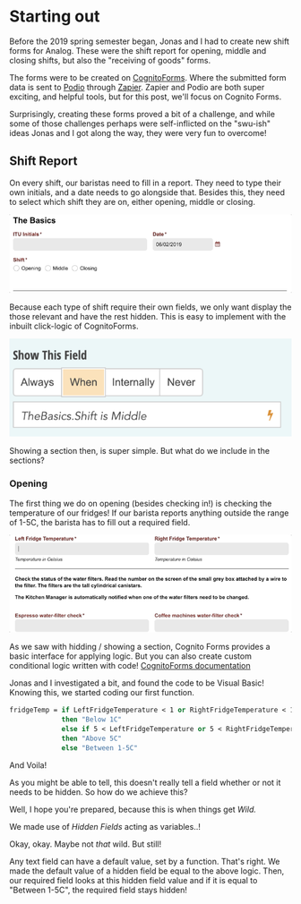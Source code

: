 
# Starting out

Before the 2019 spring semester began, Jonas and I had to create new shift forms for Analog.
These were the shift report for opening, middle and closing shifts, but also the "receiving of goods" forms.

The forms were to be created on [CognitoForms](https://www.cognitoforms.com/). Where the submitted form data is sent to [Podio](http://Podio.com) through [Zapier](https://zapier.com/). Zapier and Podio are both super exciting, and helpful tools, but for this post, we'll focus on Cognito Forms.

Surprisingly, creating these forms proved a bit of a challenge, and while some of those challenges perhaps were self-inflicted on the "swu-ish" ideas Jonas and I got along the way, they were very fun to overcome! 

## Shift Report
On every shift, our baristas need to fill in a report.
They need to type their own initials, and a date needs to go alongside that.
Besides this, they need to select which shift they are on, either opening, middle or closing.


![TheBasics](https://raw.githubusercontent.com/Crunchyalex/AnalogForms/master/TheBasics.gif)


Because each type of shift require their own fields, we only want display the those relevant and have the rest hidden.
This is easy to implement with the inbuilt click-logic of CognitoForms.


![ShowMiddle](https://raw.githubusercontent.com/Crunchyalex/AnalogForms/master/ShowMiddle.png)


Showing a section then, is super simple. But what do we include in the sections?

### Opening
The first thing we do on opening (besides checking in!) is checking the temperature of our fridges!
If our barista reports anything outside the range of 1-5C, the barista has to fill out a required field.


![BadMilk](https://raw.githubusercontent.com/Crunchyalex/AnalogForms/master/BadMilk.gif)


As we saw with hidding / showing a section, Cognito Forms provides a basic interface for applying logic.
But you can also create custom conditional logic written with code! 
[CognitoForms documentation](https://www.cognitoforms.com/support/)

Jonas and I investigated a bit, and found the code to be Visual Basic! 
Knowing this, we started coding our first function.

```vb
fridgeTemp = if LeftFridgeTemperature < 1 or RightFridgeTemperature < 1 
             then "Below 1C"
             else if 5 < LeftFridgeTemperature or 5 < RightFridgeTemperature
             then "Above 5C"
             else "Between 1-5C"
```
And Voila! 

As you might be able to tell, this doesn't really tell a field whether or not it needs to be hidden. So how do we achieve this? 

Well, I hope you're prepared, because this is when things get _Wild._

We made use of _Hidden Fields_ acting as variables..! 

Okay, okay. Maybe not _that_ wild. But still!

Any text field can have a default value, set by a function. That's right. We made the default value of a hidden field be 
equal to the above logic. 
Then, our required field looks at this hidden field value and if it is equal to "Between 1-5C", the required field stays hidden!







